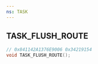 ```yaml
---
ns: TASK
---
```

## TASK_FLUSH_ROUTE

```c
// 0x841142A1376E9006 0x34219154
void TASK_FLUSH_ROUTE();
```

